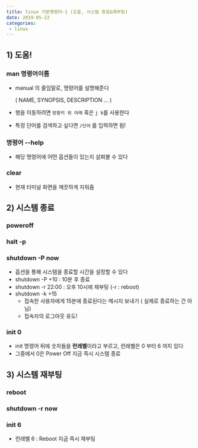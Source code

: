 ```yaml
---
title: linux 기본명령어-1 (도움, 시스템 종료&재부팅)
date: 2019-05-22
categories:
 - linux
---
```






## 1) 도움!

### man 명령어이름

- manual 의 줄임말로,  명령어를 설명해준다

  ( NAME, SYNOPSIS, DESCRIPTION ... )

- 행을 이동하려면 `방향키 위 아래` 혹은 `j k`를 사용한다 

- 특정 단어를 검색하고 싶다면 `/단어` 를 입력하면 됨!



### 명령어 --help

- 해당 명령어에 어떤 옵션들이 있는지 살펴볼 수 있다





### clear

- 현재 터미널 화면을 깨끗하게 지워줌





## 2) 시스템 종료

### poweroff 

### halt -p 

### shutdown -P now

- 옵션을 통해 시스템을 종료할 시간을 설정할 수 있다
- shutdown -P +10      :  10분 후 종료
- shutdown -r 22:00    :   오후 10시에 재부팅 (-r : reboot)
- shutdown -k  +15 
  - 접속한 사용자에게 15분에 종료된다는 메시지 보내기 ( 실제로 종료하는 건 아님) 
  - 접속자의 로그아웃 유도! 

### init 0

- init 명령어 뒤에 숫자들을 **런레벨**이라고 부르고, 런레벨은 0 부터 6 까지 있다
- 그중에서 0은 Power Off  지금 즉시 시스템 종료





## 3) 시스템 재부팅

### reboot 

### shutdown -r now

### init 6

- 런레벨 6  :  Reboot 지금 즉시 재부팅

